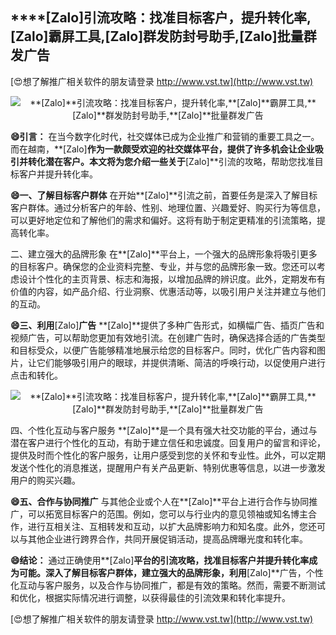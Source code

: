 ## ****[Zalo]**引流攻略：找准目标客户，提升转化率,**[Zalo]**霸屏工具,**[Zalo]**群发防封号助手,**[Zalo]**批量群发广告**

[😍想了解推广相关软件的朋友请登录 http://www.vst.tw](http://www.vst.tw)

 <center><img src="https://vst.tw/MP4/tuiguang/png/6.png" alt="**[Zalo]**引流攻略：找准目标客户，提升转化率,**[Zalo]**霸屏工具,**[Zalo]**群发防封号助手,**[Zalo]**批量群发广告"></center>

**😄引言：**
在当今数字化时代，社交媒体已成为企业推广和营销的重要工具之一。而在越南，**[Zalo]**作为一款颇受欢迎的社交媒体平台，提供了许多机会让企业吸引并转化潜在客户。本文将为您介绍一些关于**[Zalo]**引流的攻略，帮助您找准目标客户并提升转化率。

**😄一、了解目标客户群体**
在开始**[Zalo]**引流之前，首要任务是深入了解目标客户群体。通过分析客户的年龄、性别、地理位置、兴趣爱好、购买行为等信息，可以更好地定位和了解他们的需求和偏好。这将有助于制定更精准的引流策略，提高转化率。

二、建立强大的品牌形象
在**[Zalo]**平台上，一个强大的品牌形象将吸引更多的目标客户。确保您的企业资料完整、专业，并与您的品牌形象一致。您还可以考虑设计个性化的主页背景、标志和海报，以增加品牌的辨识度。此外，定期发布有价值的内容，如产品介绍、行业洞察、优惠活动等，以吸引用户关注并建立与他们的互动。

**😄三、利用**[Zalo]**广告**
**[Zalo]**提供了多种广告形式，如横幅广告、插页广告和视频广告，可以帮助您更加有效地引流。在创建广告时，确保选择合适的广告类型和目标受众，以便广告能够精准地展示给您的目标客户。同时，优化广告内容和图片，让它们能够吸引用户的眼球，并提供清晰、简洁的呼唤行动，以促使用户进行点击和转化。

 <center><img src="https://vst.tw/MP4/tuiguang/png/6.png" alt="**[Zalo]**引流攻略：找准目标客户，提升转化率,**[Zalo]**霸屏工具,**[Zalo]**群发防封号助手,**[Zalo]**批量群发广告"></center>

四、个性化互动与客户服务
**[Zalo]**是一个具有强大社交功能的平台，通过与潜在客户进行个性化的互动，有助于建立信任和忠诚度。回复用户的留言和评论，提供及时而个性化的客户服务，让用户感受到您的关怀和专业性。此外，可以定期发送个性化的消息推送，提醒用户有关产品更新、特别优惠等信息，以进一步激发用户的购买兴趣。

**😄五、合作与协同推广**
与其他企业或个人在**[Zalo]**平台上进行合作与协同推广，可以拓宽目标客户的范围。例如，您可以与行业内的意见领袖或知名博主合作，进行互相关注、互相转发和互动，以扩大品牌影响力和知名度。此外，您还可以与其他企业进行跨界合作，共同开展促销活动，提高品牌曝光度和转化率。

**😄结论：**
通过正确使用**[Zalo]**平台的引流攻略，找准目标客户并提升转化率成为可能。深入了解目标客户群体，建立强大的品牌形象，利用**[Zalo]**广告，个性化互动与客户服务，以及合作与协同推广，都是有效的策略。然而，需要不断测试和优化，根据实际情况进行调整，以获得最佳的引流效果和转化率提升。

[😍想了解推广相关软件的朋友请登录 http://www.vst.tw](http://www.vst.tw)



